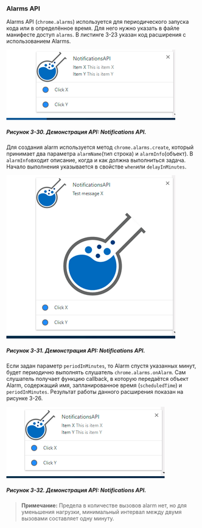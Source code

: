 ### Alarms API

Alarms API \(`chrome.alarms`\) используется для периодического запуска кода или в определённое время. Для него нужно указать в файле манифесте доступ `alarms`. В листинге 3-23 указан код расширения с использованием Alarms.

![Рисунок 3-30. Демонстрация API: Notifications API](/assets/figure-3-30.png)

##### Рисунок 3-30. _Демонстрация API: Notifications API._

Для создания alarm используется метод `chrome.alarms.create`, который принимает два параметра `alarmName`\(тип строка\) и `alarmInfo`\(объект\). В `alarmInfo`входит описание, когда и как должна выполниться задача. Начало выполнения указывается в свойстве `when`или `delayInMinutes`.

![Рисунок 3-31. Демонстрация API: Notifications API](/assets/figure-3-31.png)

##### Рисунок 3-31. _Демонстрация API: Notifications API._

Если задан параметр `periodInMinutes`, то Alarm спустя указанных минут, будет периодично выполнять слушатель `chrome.alarms.onAlarm`. Сам слушатель получает функцию callback, в которую передаётся объект Alarm, содержащий имя, запланированное время \(`scheduledTime`\) и `periodInMinutes`. Результат работы данного расширения показан на рисунке 3-26.

![Рисунок 3-32. Демонстрация API: Notifications API](/assets/figure-3-32.png)

##### Рисунок 3-32. _Демонстрация API: Notifications API._

> **Примечание:**
> Предела в количестве вызовов alarm нет, но для уменьшения нагрузки, минимальный интервал между двумя вызовами составляет одну минуту.



